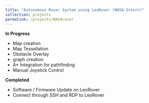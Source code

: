 ```yaml
---
title: "Autonomous Rover System using LeoRover (NASA-Intern)"
collection: projects
permalink: /projects/NASArover
---
```


**In Progress**
- Map creation
- Map Tessellation
- Obstacle Overlay
- graph creation
- A* Integration for pathfinding
- Manual Joystick Control

**Completed**
- Software / Firmware Update on LeoRover
- Connect through SSH and RDP to LeoRover
